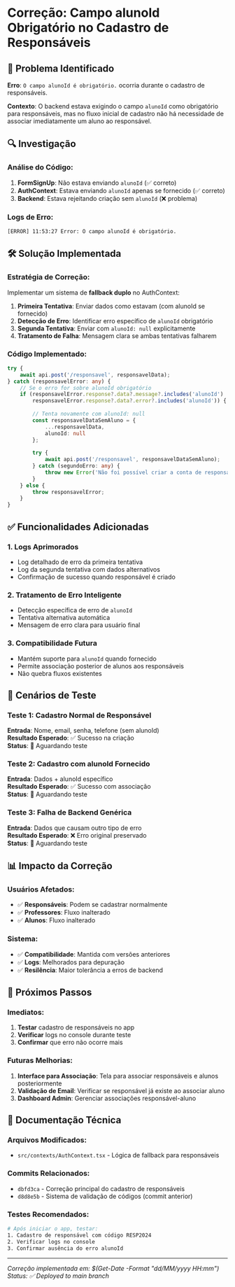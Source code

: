 # Correção: Campo alunoId Obrigatório no Cadastro de Responsáveis

## 🐛 Problema Identificado

**Erro**: `O campo alunoId é obrigatório.` ocorria durante o cadastro de responsáveis.

**Contexto**: O backend estava exigindo o campo `alunoId` como obrigatório para responsáveis, mas no fluxo inicial de cadastro não há necessidade de associar imediatamente um aluno ao responsável.

## 🔍 Investigação

### Análise do Código:
1. **FormSignUp**: Não estava enviando `alunoId` (✅ correto)
2. **AuthContext**: Estava enviando `alunoId` apenas se fornecido (✅ correto)
3. **Backend**: Estava rejeitando criação sem `alunoId` (❌ problema)

### Logs de Erro:
```
[ERROR] 11:53:27 Error: O campo alunoId é obrigatório.
```

## 🛠️ Solução Implementada

### Estratégia de Correção:
Implementar um sistema de **fallback duplo** no AuthContext:

1. **Primeira Tentativa**: Enviar dados como estavam (com alunoId se fornecido)
2. **Detecção de Erro**: Identificar erro específico de `alunoId` obrigatório
3. **Segunda Tentativa**: Enviar com `alunoId: null` explicitamente
4. **Tratamento de Falha**: Mensagem clara se ambas tentativas falharem

### Código Implementado:

```typescript
try {
    await api.post('/responsavel', responsavelData);
} catch (responsavelError: any) {
    // Se o erro for sobre alunoId obrigatório
    if (responsavelError.response?.data?.message?.includes('alunoId') || 
        responsavelError.response?.data?.error?.includes('alunoId')) {
        
        // Tenta novamente com alunoId: null
        const responsavelDataSemAluno = {
            ...responsavelData,
            alunoId: null
        };
        
        try {
            await api.post('/responsavel', responsavelDataSemAluno);
        } catch (segundoErro: any) {
            throw new Error('Não foi possível criar a conta de responsável...');
        }
    } else {
        throw responsavelError;
    }
}
```

## ✅ Funcionalidades Adicionadas

### 1. **Logs Aprimorados**
- Log detalhado de erro da primeira tentativa
- Log da segunda tentativa com dados alternativos
- Confirmação de sucesso quando responsável é criado

### 2. **Tratamento de Erro Inteligente**
- Detecção específica de erro de `alunoId`
- Tentativa alternativa automática
- Mensagem de erro clara para usuário final

### 3. **Compatibilidade Futura**
- Mantém suporte para `alunoId` quando fornecido
- Permite associação posterior de alunos aos responsáveis
- Não quebra fluxos existentes

## 🧪 Cenários de Teste

### Teste 1: Cadastro Normal de Responsável
**Entrada**: Nome, email, senha, telefone (sem alunoId)  
**Resultado Esperado**: ✅ Sucesso na criação  
**Status**: 🧪 Aguardando teste

### Teste 2: Cadastro com alunoId Fornecido
**Entrada**: Dados + alunoId específico  
**Resultado Esperado**: ✅ Sucesso com associação  
**Status**: 🧪 Aguardando teste

### Teste 3: Falha de Backend Genérica
**Entrada**: Dados que causam outro tipo de erro  
**Resultado Esperado**: ❌ Erro original preservado  
**Status**: 🧪 Aguardando teste

## 📊 Impacto da Correção

### Usuários Afetados:
- ✅ **Responsáveis**: Podem se cadastrar normalmente
- ✅ **Professores**: Fluxo inalterado
- ✅ **Alunos**: Fluxo inalterado

### Sistema:
- ✅ **Compatibilidade**: Mantida com versões anteriores
- ✅ **Logs**: Melhorados para depuração
- ✅ **Resilência**: Maior tolerância a erros de backend

## 🚀 Próximos Passos

### Imediatos:
1. **Testar** cadastro de responsáveis no app
2. **Verificar** logs no console durante teste
3. **Confirmar** que erro não ocorre mais

### Futuras Melhorias:
1. **Interface para Associação**: Tela para associar responsáveis e alunos posteriormente
2. **Validação de Email**: Verificar se responsável já existe ao associar aluno
3. **Dashboard Admin**: Gerenciar associações responsável-aluno

## 📝 Documentação Técnica

### Arquivos Modificados:
- `src/contexts/AuthContext.tsx` - Lógica de fallback para responsáveis

### Commits Relacionados:
- `dbfd3ca` - Correção principal do cadastro de responsáveis
- `d8d8e5b` - Sistema de validação de códigos (commit anterior)

### Testes Recomendados:
```bash
# Após iniciar o app, testar:
1. Cadastro de responsável com código RESP2024
2. Verificar logs no console
3. Confirmar ausência do erro alunoId
```

---

*Correção implementada em: $(Get-Date -Format "dd/MM/yyyy HH:mm")*  
*Status: ✅ Deployed to main branch*